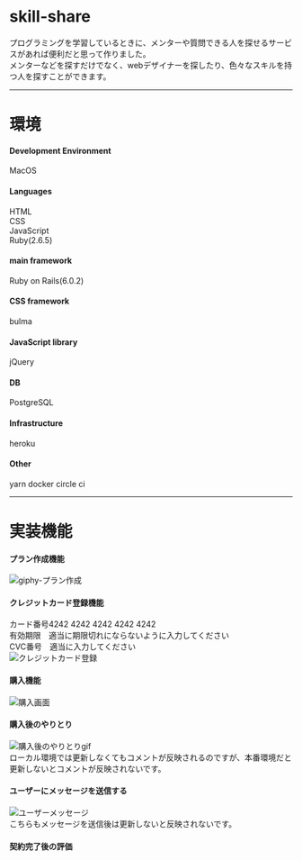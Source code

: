 # skill-share
プログラミングを学習しているときに、メンターや質問できる人を探せるサービスがあれば便利だと思って作りました。  
メンターなどを探すだけでなく、webデザイナーを探したり、色々なスキルを持つ人を探すことができます。
***
# 環境
#### Development Environment  
MacOS  

#### Languages  
HTML  
CSS  
JavaScript  
Ruby(2.6.5)  
#### main framework
Ruby on Rails(6.0.2)

#### CSS framework
bulma

#### JavaScript library
jQuery  

#### DB
PostgreSQL  

#### Infrastructure
heroku  

#### Other
yarn
docker
circle ci
***

# 実装機能
#### プラン作成機能    
![giphy-プラン作成](https://user-images.githubusercontent.com/63545165/93014364-7f4b9180-f5eb-11ea-85e3-f59f95fd3199.gif)  

#### クレジットカード登録機能  
カード番号4242 4242 4242 4242 4242    
有効期限　適当に期限切れにならないように入力してください  
CVC番号　適当に入力してください  
![クレジットカード登録](https://user-images.githubusercontent.com/63545165/93174181-86e47500-f768-11ea-84d3-89d91a607275.gif)  

#### 購入機能  
![購入画面](https://user-images.githubusercontent.com/63545165/93177917-78995780-f76e-11ea-989b-2431af8bcc3d.gif)  

#### 購入後のやりとり  
![購入後のやりとりgif](https://user-images.githubusercontent.com/63545165/93179454-aaabb900-f770-11ea-9d5f-ae0cabfeab21.gif)  
ローカル環境では更新しなくてもコメントが反映されるのですが、本番環境だと更新しないとコメントが反映されないです。  

#### ユーザーにメッセージを送信する  
![ユーザーメッセージ](https://user-images.githubusercontent.com/63545165/93183037-738bd680-f775-11ea-89ad-3050c6fedcf6.gif)  
こちらもメッセージを送信後は更新しないと反映されないです。

#### 契約完了後の評価  







